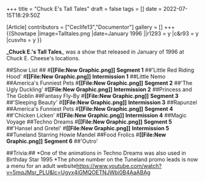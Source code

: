 +++
title = "Chuck E's Tall Tales"
draft = false
tags = []
date = 2022-07-15T18:29:50Z

[Article]
contributors = ["Ceclife13","Documentor"]
gallery = []
+++
{{Showtape
|image=Talltales.png
|date=January 1996
||r1293 = y
|c&r93 = y
|cusvhs = y
}}

**_Chuck E.'s Tall Tales**_ was a show that released in January of 1996 at Chuck E. Cheese's locations. 

##Show List ##
#**[[File:New Graphic.png]]** **Segment 1**
##'Little Red Riding Hood'
#**[[File:New Graphic.png]]** **Intermission 1**
##Little Nemo
##America's Funniest Pets
#**[[File:New Graphic.png]]** **Segment 2**
##'The Ugly Duckling'
#**[[File:New Graphic.png]]** **Intermission 2**
##Princess and The Goblin
##Fantasy Fly-By
#**[[File:New Graphic.png]]** **Segment 3**
##'Sleeping Beauty'
#**[[File:New Graphic.png]]** **Intermission 3**
##Rapunzel
##America's Funniest Pets
#**[[File:New Graphic.png]]** **Segment 4**
##'Chicken Licken'
#**[[File:New Graphic.png]]** **Intermission 4**
##Magic Voyage
##Techno Dreams
#**[[File:New Graphic.png]]** **Segment 5**
##'Hansel and Gretel'
#**[[File:New Graphic.png]]** **Intermission 5**
##Tuneland Starring Howie Mandel
##Food Frolics
#**[[File:New Graphic.png]]** **Segment 6**
##'Outro'


##Trivia:##
*One of the animations in Techno Dreams was also used in Birthday Star 1995
*The phone number on the Tuneland promo leads is now a menu for an adult website<ref>https://www.youtube.com/watch?v=5mqJMsr_PLU&lc=Ugyx4iGMQOETNJWbi0B4AaABAg</ref>